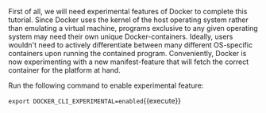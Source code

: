First of all, we will need experimental features of Docker to complete this tutorial. Since Docker uses the kernel of the host operating system rather than emulating a virtual machine, programs exclusive to any given operating system may need their own unique Docker-containers. Ideally, users wouldn't need to actively differentiate between many different OS-specific containers upon running the contained program. Conveniently, Docker is now experimenting with a new manifest-feature that will fetch the correct container for the platform at hand. 

Run the following command to enable experimental feature:

`export DOCKER_CLI_EXPERIMENTAL=enabled`{{execute}}
